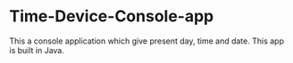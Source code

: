 # Time-Device-Console-app
This a console application which give present day, time and date. This app is built in Java.
